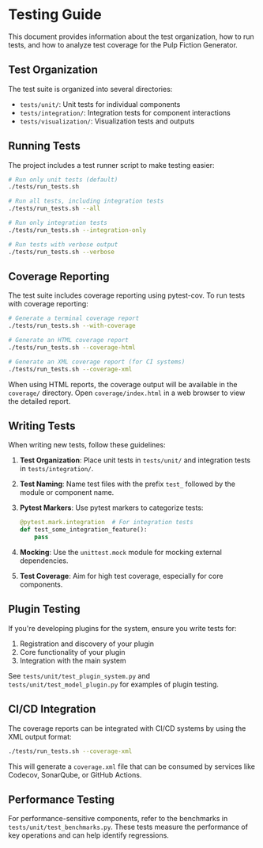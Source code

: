 # Testing Guide

This document provides information about the test organization, how to run tests, and how to analyze test coverage for the Pulp Fiction Generator.

## Test Organization

The test suite is organized into several directories:

- `tests/unit/`: Unit tests for individual components
- `tests/integration/`: Integration tests for component interactions
- `tests/visualization/`: Visualization tests and outputs

## Running Tests

The project includes a test runner script to make testing easier:

```bash
# Run only unit tests (default)
./tests/run_tests.sh

# Run all tests, including integration tests
./tests/run_tests.sh --all

# Run only integration tests
./tests/run_tests.sh --integration-only

# Run tests with verbose output
./tests/run_tests.sh --verbose
```

## Coverage Reporting

The test suite includes coverage reporting using pytest-cov. To run tests with coverage reporting:

```bash
# Generate a terminal coverage report
./tests/run_tests.sh --with-coverage

# Generate an HTML coverage report
./tests/run_tests.sh --coverage-html

# Generate an XML coverage report (for CI systems)
./tests/run_tests.sh --coverage-xml
```

When using HTML reports, the coverage output will be available in the `coverage/` directory. Open `coverage/index.html` in a web browser to view the detailed report.

## Writing Tests

When writing new tests, follow these guidelines:

1. **Test Organization**: Place unit tests in `tests/unit/` and integration tests in `tests/integration/`.
2. **Test Naming**: Name test files with the prefix `test_` followed by the module or component name.
3. **Pytest Markers**: Use pytest markers to categorize tests:
   ```python
   @pytest.mark.integration  # For integration tests
   def test_some_integration_feature():
       pass
   ```

4. **Mocking**: Use the `unittest.mock` module for mocking external dependencies.
5. **Test Coverage**: Aim for high test coverage, especially for core components.

## Plugin Testing

If you're developing plugins for the system, ensure you write tests for:

1. Registration and discovery of your plugin
2. Core functionality of your plugin
3. Integration with the main system

See `tests/unit/test_plugin_system.py` and `tests/unit/test_model_plugin.py` for examples of plugin testing.

## CI/CD Integration

The coverage reports can be integrated with CI/CD systems by using the XML output format:

```bash
./tests/run_tests.sh --coverage-xml
```

This will generate a `coverage.xml` file that can be consumed by services like Codecov, SonarQube, or GitHub Actions.

## Performance Testing

For performance-sensitive components, refer to the benchmarks in `tests/unit/test_benchmarks.py`. These tests measure the performance of key operations and can help identify regressions. 